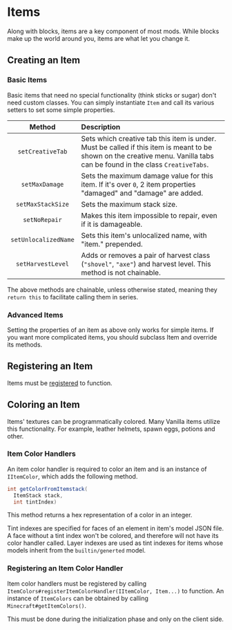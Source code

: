 Items
=====

Along with blocks, items are a key component of most mods. While blocks make up the world around you, items are what let you change it.

Creating an Item
----------------

### Basic Items

Basic items that need no special functionality (think sticks or sugar) don't need custom classes. You can simply instantiate `Item` and call its various setters to set some simple properties.

|         Method         |                  Description                  |
|:----------------------:|:----------------------------------------------|
|    `setCreativeTab`    | Sets which creative tab this item is under. Must be called if this item is meant to be shown on the creative menu. Vanilla tabs can be found in the class `CreativeTabs`. |
|     `setMaxDamage`     | Sets the maximum damage value for this item. If it's over `0`, 2 item properties "damaged" and "damage" are added. |
|    `setMaxStackSize`   | Sets the maximum stack size.                  |
|      `setNoRepair`     | Makes this item impossible to repair, even if it is damageable. |
|  `setUnlocalizedName`  | Sets this item's unlocalized name, with "item." prepended. |
|    `setHarvestLevel`   | Adds or removes a pair of harvest class (`"shovel"`, `"axe"`) and harvest level. This method is not chainable. |

The above methods are chainable, unless otherwise stated, meaning they `return this` to facilitate calling them in series.

### Advanced Items

Setting the properties of an item as above only works for simple items. If you want more complicated items, you should subclass Item and override its methods.

Registering an Item
-------------------

Items must be [registered][registering] to function.

Coloring an Item
----------------

Items' textures can be programmatically colored. Many Vanilla items utilize this functionality. For example, leather helmets, spawn eggs, potions and other.

### Item Color Handlers

An item color handler is required to color an item and is an instance of `IItemColor`, which adds the following method.

```java
int getColorFromItemstack(
  ItemStack stack, 
  int tintIndex)
```

This method returns a hex representation of a color in an integer.

Tint indexes are specified for faces of an element in item's model JSON file. A face without a tint index won't be colored, and therefore will not have its color handler called. Layer indexes are used as tint indexes for items whose models inherit from the `builtin/generted` model.

### Registering an Item Color Handler

Item color handlers must be registered by calling `ItemColors#registerItemColorHandler(IItemColor, Item...)` to function. An instance of `ItemColors` can be obtained by calling `Minecraft#getItemColors()`. 

This must be done during the initialization phase and only on the client side.

[registering]: ../concepts/registries.md#registering-things